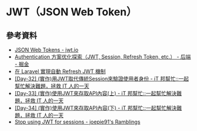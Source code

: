 # JWT（JSON Web Token）

## 參考資料
* [JSON Web Tokens - jwt.io](https://jwt.io/)
* [Authentication 方案优化探索（JWT, Session, Refresh Token, etc.） - 后端 - 掘金](https://juejin.im/entry/5974088ef265da6c2c7f5c52)
* [在 Laravel 實現自動 Refresh JWT 機制](https://blog.albert-chen.com/laravel-auto-refresh-jwt/)
* [\[Day-32\] (實作)用JWT取代傳統Session來驗證使用者身份 - iT 邦幫忙::一起幫忙解決難題，拯救 IT 人的一天](https://ithelp.ithome.com.tw/articles/10196759)
* [\[Day-33\] (實作)使用JWT來存取API內容(上) - iT 邦幫忙::一起幫忙解決難題，拯救 IT 人的一天](https://ithelp.ithome.com.tw/articles/10196967)
* [\[Day-34\] (實作)使用JWT來存取API內容(下) - iT 邦幫忙::一起幫忙解決難題，拯救 IT 人的一天](https://ithelp.ithome.com.tw/articles/10197054)
* [Stop using JWT for sessions - joepie91's Ramblings](http://cryto.net/~joepie91/blog/2016/06/13/stop-using-jwt-for-sessions/)
